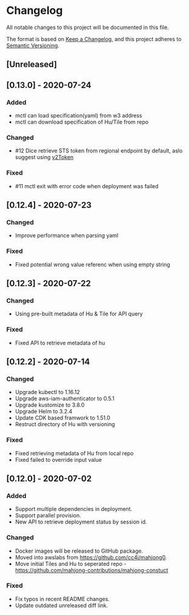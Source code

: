 # Changelog
All notable changes to this project will be documented in this file.

The format is based on [Keep a Changelog](https://keepachangelog.com/en/1.0.0/),
and this project adheres to [Semantic Versioning](https://semver.org/spec/v2.0.0.html).

## [Unreleased]



## [0.13.0] - 2020-07-24
### Added
- mctl can load specification(yaml) from w3 address
- mctl can download specification of Hu/Tile from repo 


### Changed
- #12 Dice retrieve STS token from regional endpoint by default, aslo suggest using [v2Token](https://docs.aws.amazon.com/IAM/latest/UserGuide/id_credentials_temp_enable-regions.html)

### Fixed 
- #11 mctl exit with error code when deployment was failed 



## [0.12.4] - 2020-07-23
### Changed
- Improve performance when parsing yaml


### Fixed
- Fixed potential wrong value referenc when using empty string



## [0.12.3] - 2020-07-22
### Changed
- Using pre-built metadata of Hu & Tile for API query

### Fixed
- Fixed API to retrieve metadata of hu

## [0.12.2] - 2020-07-14
### Changed
- Upgrade kubectl to 1.16.12
- Upgrade aws-iam-authenticator to 0.5.1
- Upgrade kustomize to 3.8.0
- Upgrade Helm to 3.2.4
- Update CDK based framwork to 1.51.0
- Restruct directory of Hu with versioning

### Fixed
- Fixed retrieving metadata of Hu from local repo
- Fixed failed to override input value


## [0.12.0] - 2020-07-02
### Added
- Support multiple dependencies in deployment.
- Support parallel provision.
- New API to retrieve deployment status by session id.

### Changed
- Docker images will be released to GitHub package.
- Moved into awslabs from https://github.com/cc4i/mahjong0.
- Move initial Tiles and Hu to seperated repo - https://github.com/mahjong-contributions/mahjong-constuct 

### Fixed
- Fix typos in recent README changes.
- Update outdated unreleased diff link.

